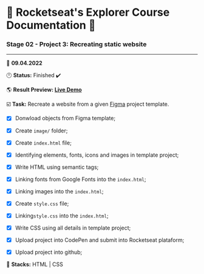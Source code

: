 # 🚀 Rocketseat's Explorer Course Documentation 📁
 
### Stage 02 - Project 3: Recreating static website
 
---
  
📅 **09.04.2022**
  
🕛 **Status:** Finished ✔️

🌎 **Result Preview: [Live Demo](https://MatheusBerg.github.io/rocketseat-explorer/Project-03/)**

☑️ **Task:** Recreate a website from a given [Figma](https://www.figma.com/file/psJXoUxdJPITZZgJiRjxcH/Explorer-(Copy)) project template.

- [x] Donwload objects from Figma template;
- [x] Create `image/` folder;
- [x] Create `index.html` file;
- [x] Identifying elements, fonts, icons and images in template project;
- [x] Write HTML using semantic tags;
- [x] Linking fonts from Google Fonts into the `index.html`;
- [x] Linking images into the `index.html`; 
- [x] Create `style.css` file;
- [x] Linking`style.css` into the `index.html`; 
- [x] Write CSS using all details in template project;
- [x] Upload project into CodePen and submit into Rocketseat plataform;
- [x] Upload project into github;


📌 **Stacks:** HTML | CSS
